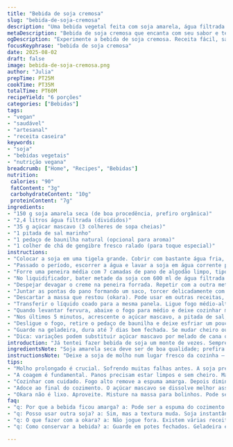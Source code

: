 ```yaml
---
title: "Bebida de soja cremosa"
slug: "bebida-de-soja-cremosa"
description: "Uma bebida vegetal feita com soja amarela, água filtrada e açúcar mascavo. Elaborada com método artesanal que envolve molho das sementes, purê, coagem com pano fino e cozimento lento. Resultado: líquido cremoso, com doçura natural, boa para beber quente ou frio. Sem lactose, glúten, sem ovos. Opção vegana prática, rica em proteínas. Pode durar até uma semana na geladeira. Ideal para quem quer evitar industrializados e conhece a bagunça de fazer bebida vegetal em casa."
metaDescription: "Bebida de soja cremosa que encanta com seu sabor e textura aveludada. Um deleite vegetal feito artesanalmente com ingredientes simples."
ogDescription: "Experimente a bebida de soja cremosa. Receita fácil, saborosa e saudável para aquecer ou refrescar. Uma opção vegana nutritiva para o dia a dia."
focusKeyphrase: "bebida de soja cremosa"
date: 2025-08-02
draft: false
image: bebida-de-soja-cremosa.png
author: "Julia"
prepTime: PT25M
cookTime: PT35M
totalTime: PT60M
recipeYield: "6 porções"
categories: ["Bebidas"]
tags:
- "vegan"
- "saudável"
- "artesanal"
- "receita caseira"
keywords:
- "soja"
- "bebidas vegetais"
- "nutrição vegana"
breadcrumb: ["Home", "Recipes", "Bebidas"]
nutrition: 
 calories: "90"
 fatContent: "3g"
 carbohydrateContent: "10g"
 proteinContent: "7g"
ingredients:
- "150 g soja amarela seca (de boa procedência, prefiro orgânica)"
- "2,4 litros água filtrada (divididos)"
- "35 g açúcar mascavo (3 colheres de sopa cheias)"
- "1 pitada de sal marinho"
- "1 pedaço de baunilha natural (opcional para aroma)"
- "1 colher de chá de gengibre fresco ralado (para toque especial)"
instructions:
- "Colocar a soja em uma tigela grande. Cobrir com bastante água fria, deixar de molho por 13 horas em temperatura ambiente. Checar se as sementes continuam submersas, repor água se secar rápido. Não tente acelerar com água quente; piora o sabor e textura."
- "Passado o período, escorrer a água e lavar a soja em água corrente para eliminar impurezas e deixar cheiro menos forte. Reserva."
- "Forre uma peneira média com 7 camadas de pano de algodão limpo, tipo pano de prato fino – o tipo musseline funciona, mas deve ser bem limpo e sem cheiros. A peneira deve encaixar sobre uma panela grande, pois vai coar o líquido aí."
- "No liquidificador, bater metade da soja com 600 ml de água filtrada até virar creme quase liso, textura grossa é normal, não bata demais a ponto de esquentar pelos segundos extras."
- "Despejar devagar o creme na peneira forrada. Repetir com a outra metade da soja e mais 600 ml de água. Por fim, despejar o restante da água (1,2 litros). Isso ajuda a extrair o máximo do líquido das fibras."
- "Juntar as pontas do pano formando um saco, torcer delicadamente com os dedos ou usar um pilão, como espremedor manual. Se apertar demais, tudo fica duro para limpar depois. O objetivo é extrair todo o líquido, aproximadamente mais de 2 litros."
- "Descartar a massa que restou (okara). Pode usar em outras receitas, tipo bolo vegano ou bolinho, quando processada junto com farinha ou aveia. Nunca jogue fora, vale gastar a energia."
- "Transferir o líquido coado para a mesma panela. Ligue fogo médio-alto, começar a ferver. Vai formar uma espuma densa na superfície, retire com colher ou espátula para evitar amargor. Mexa ocasionalmente para não grudar no fundo."
- "Quando levantar fervura, abaixe o fogo para médio e deixe cozinhar mais uns 25-30 minutos. Vai reduzir um pouco, ganhar uma cor levemente amarelada e aroma de castanha tostada."
- "Nos últimos 5 minutos, acrescente o açúcar mascavo, a pitada de sal, o gengibre ralado e, se quiser, o pedaço de baunilha amassado para liberar o aroma. Misture garantindo dissolução. Observe que o líquido fica mais espesso, quase aveludado."
- "Desligue o fogo, retire o pedaço de baunilha e deixe esfriar um pouco antes de transferir para garrafas ou potes limpos. Pode beber quente, morno ou na geladeira para refrescar. Consistência cremosa vai agradar quem curte bebida vegetal nada aguada."
- "Guarde na geladeira, dura até 7 dias bem fechada. Se mudar cheiro ou sabor, descarte, pois pode azedar rápido pelo açúcar e ausência de conservantes."
- "Dica: variações podem substituir açúcar mascavo por melado de cana ou xarope de agave para adoçar mais natural, ou usar noz-moscada ralada para notas mais quentes. Evite bater no liquidificador com água quente para não amargar nem cozinhar a soja antes da hora."
introduction: "Já tentei fazer bebida de soja um monte de vezes. Sempre aquela luta contra o cheiro forte e a textura granulada. Com o tempo, peguei as manhas. O segredo está no molho longo e na coagem cuidadosa, sem força demais no pano. Bater metade da soja por vez com a água filtrada ajuda a extrair melhor o líquido, sem empurrar o bagaço pra peneira. O cozimento é crucial: fervura forte para tirar o cheiro e depois fogo médio para engrossar. Adição do açúcar mascavo no final com gengibre fresquinho transforma a coisa numa bebida aconchegante, fácil de tomar fria ou quente. A pele do pano precisa ser fina, limpíssima — se tiver cheiro ruim estraga tudo. Joguei fora vários lotes até acertar isso. Vale investir na qualidade da soja e nem pense em substituir por soja instantânea ou farinha — a textura e o sabor ficam bem diferentes, mais industrializados. Quem não tem pano de algodão pode tentar com um pano de musseline, só cuidado para não rasgar na hora de espremer. A okara (bagaço) não vai no lixo — faço bolinho, bolo ou até misturo com cereal na manhã seguinte. Faz bagunça, sim, mas o sabor e a textura compensam."
ingredientsNote: "Soja amarela seca deve ser de boa qualidade; prefira orgânica para evitar agrotóxicos. Molho longo é essencial para hidratar e reduzir o amargor e cheiro típico. A água precisa ser filtrada para não ter cloro, que altera sabor. O açúcar mascavo oferece um sabor mais complexo e é melhor que refinado, ajuda a equilibrar o amargor residual. Troque por melado ou agave se quiser. O gengibre fresco traz uma camada aromática inesperada, só um tiquinho para não dominar a bebida. A baunilha natural é opcional, uso para dar um toque doce e perfumado. Pode experimentar substituir a soja por feijão branco para versão ainda mais suave; o tempo de cozimento muda, fique atento ao cheiro e textura para não passar do ponto. No frio, a bebida engrossa um pouco; se quiser ralar textura líquida, acrescente um dedo de água filtrada ao esquentar antes de servir. Manter a panela tampada só até a fervura, porque vapor forte tira o aroma."
instructionsNote: "Deixe a soja de molho num lugar fresco da cozinha — evitar lugares quentes para não fermentação precoce. Use uma panela larga para colocar a peneira e coletar o máximo. O pano de algodão deve estar limpo, sem cheiro nem umidade parada, isso interfere na bebida. Na hora de bater, faça em pulsos curtos para não esquentar a soja, que pode fazer amargar. Coar lentamente evita que o pano entupa, facilite jogando a massa do liquidificador aos poucos. Espremer o pano com moderação, sem forçar demais para não destruir as fibras e facilitar limpeza depois. No cozimento, mexa com colher de pau, sempre da lateral para o centro, para não riscar a panela. Remover a espuma é básico para não ficar amargo e garantir sabor limpo. A fervura deve ser monitorada para evitar transbordamento. O açúcar entra só quase no final para caramelizar levemente e não queimar. Se quiser beber logo, espere pelo menos esfriar até morno para não perder sabor. Pra conservar, potes bem fechados na geladeira e sem contato com metais fortes. Se engrossar demais ao frio, dilua com água quente ao reaquecer."
tips:
- "Molho prolongado é crucial. Sofrendo muitas falhas antes. A soja precisa realmente de 13 horas. Não acelere. Água quente mata sabor. Use um recipiente grande."
- "A coagem é fundamental. Panos precisam estar limpos e sem cheiro. Mais camadas são melhores. Isso ajuda a extrair sem pressa. Evite forçar o pano na hora de espremer."
- "Cozinhar com cuidado. Fogo alto remove a espuma amarga. Depois diminua para médio. Permita que os sabores se concentrem e a cor mude. Quando tudo estiver bom, a castanha se destaca."
- "Adoce ao final do cozimento. O açúcar mascavo se dissolve melhor assim. Mistura dá um sabor profundo. Se não tiver, use melado. Também funciona! Cuidado com o sabor."
- "Okara não é lixo. Aproveite. Misture na massa para bolinhos. Pode ser um lanche. Use como complemento. Cada pedaço vale a pena. Não deixe para trás."
faq:
- "q: Por que a bebida ficou amarga? a: Pode ser a espuma do cozimento. Tire sempre. Água quente no molho também amargura. Prefira água fria, tudo vai mudar."
- "q: Posso usar outra soja? a: Sim, mas a textura muda. Soja instantânea não é a mesma coisa. O sabor é bem diferente. Prefira soja seca e boa qualidade."
- "q: O que fazer com a okara? a: Não jogue fora. Existem várias receitas. Bolinhos, massas, pode tudo. Experimente com aveia ou farinha. Valorize a comida."
- "q: Como conservar a bebida? a: Guarde em potes fechados. Geladeira é o lugar. Até uma semana. Se mudar de cheiro ou aparência, jogue fora. Prevenir é melhor."

---
```

